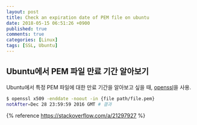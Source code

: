 ```yaml
---
layout: post
title: Check an expiration date of PEM file on ubuntu
date: 2018-05-15 06:51:26 +0900
published: true
comments: true
categories: [Linux]
tags: [SSL, Ubuntu]
---
```


## Ubuntu에서 PEM 파일 만료 기간 알아보기
Ubuntu에서 특정 PEM 파일에 대한 만료 기간을 알아보고 싶을 때, 
[openssl](https://www.openssl.org/)을 사용.
```sh
$ openssl x509 -enddate -noout -in {file path/file.pem}
notAfter=Dec 28 23:59:59 2016 GMT # 결과
```

{% reference https://stackoverflow.com/a/21297927 %}
